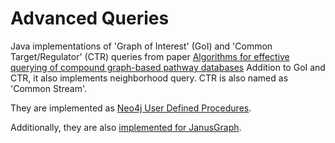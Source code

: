 # Advanced Queries

Java implementations of 'Graph of Interest' (GoI) and 'Common Target/Regulator' (CTR) queries from paper [Algorithms for effective querying of compound graph-based pathway databases](https://www.ncbi.nlm.nih.gov/pmc/articles/PMC2784781/) Addition to GoI and CTR, it also implements neighborhood query. CTR is also named as 'Common Stream'.

They are implemented as [Neo4j User Defined Procedures](https://neo4j.com/developer/cypher/procedures-functions/).

Additionally, they are also [implemented for JanusGraph](https://github.com/iVis-at-Bilkent/visuall-hydra-janus-graph-backend).
